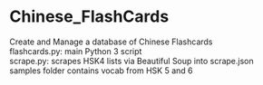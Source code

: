 # Chinese_FlashCards
Create and Manage a database of Chinese Flashcards    
flashcards.py: main Python 3 script    
scrape.py: scrapes HSK4 lists via Beautiful Soup into scrape.json    
samples folder contains vocab from HSK 5 and 6    

